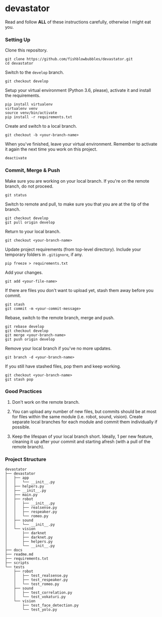 # devastator

Read and follow **ALL** of these instructions carefully, otherwise I might eat you.

### Setting Up

Clone this repository.
```
git clone https://github.com/fishblowbubbles/devastator.git
cd devastator
```
Switch to the `develop` branch.
```
git checkout develop
```
Setup your virtual environment (Python 3.6, please), activate it and install the requirements.
```
pip install virtualenv
virtualenv venv
source venv/bin/activate
pip install -r requirements.txt
```
Create and switch to a local branch.
```
git checkout -b <your-branch-name>
```
When you've finished, leave your virtual environment. Remember to activate it again the next time you work on this project.
```
deactivate
```

### Commit, Merge & Push

Make sure you are working on your local branch. If you're on the remote branch, do not proceed.
```
git status
```
Switch to remote and pull, to make sure you that you are at the tip of the branch.
```
git checkout develop
git pull origin develop
```
Return to your local branch.
```
git checkout <your-branch-name>
```
Update project requirements (from top-level directory). Include your temporary folders in `.gitignore`, if any.
```
pip freeze > requirements.txt
```
Add your changes.
```
git add <your-file-name>
```
If there are files you don't want to upload yet, stash them away before you commit.
```
git stash
git commit -m <your-commit-message>
```
Rebase, switch to the remote branch, merge and push.
```
git rebase develop
git checkout develop
git merge <your-branch-name>
git push origin develop
```
Remove your local branch if you've no more updates.
```
git branch -d <your-branch-name>
```
If you still have stashed files, pop them and keep working.
```
git checkout <your-branch-name>
git stash pop
```

### Good Practices

1.  Don't work on the remote branch.

2.  You can upload any number of new files, but commits should be at most for files within the same module (i.e. robot, sound, vision). Create separate local branches for each module and commit them individually if possible.

3.  Keep the lifespan of your local branch short. Ideally, 1 per new feature, cleaning it up after your commit and starting afresh (with a pull of the remote branch).

### Project Structure

```
devastator
├── devastator
│   ├── app
│   │   └── __init__.py
│   ├── helpers.py
│   ├── __init__.py
│   ├── main.py
│   ├── robot
│   │   ├── __init__.py
│   │   ├── realsense.py
│   │   ├── respeaker.py
│   │   └── romeo.py
│   ├── sound
│   │   └── __init__.py
│   └── vision
│       ├── darknet
│       ├── darknet.py
│       ├── helpers.py
│       └── __init__.py
├── docs
├── readme.md
├── requirements.txt
├── scripts
└── tests
    ├── robot
    │   ├── test_realsense.py
    │   ├── test_respeaker.py
    │   └── test_romeo.py
    ├── sound
    │   ├── test_correlation.py
    │   └── test_vokaturi.py
    └── vision
        ├── test_face_detection.py
        └── test_yolo.py
```